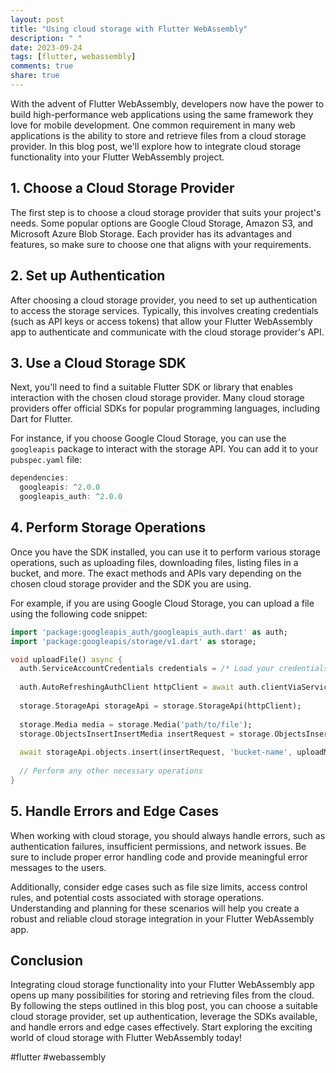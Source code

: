 ```yaml
---
layout: post
title: "Using cloud storage with Flutter WebAssembly"
description: " "
date: 2023-09-24
tags: [flutter, webassembly]
comments: true
share: true
---
```


With the advent of Flutter WebAssembly, developers now have the power to build high-performance web applications using the same framework they love for mobile development. One common requirement in many web applications is the ability to store and retrieve files from a cloud storage provider. In this blog post, we'll explore how to integrate cloud storage functionality into your Flutter WebAssembly project.

## 1. Choose a Cloud Storage Provider

The first step is to choose a cloud storage provider that suits your project's needs. Some popular options are Google Cloud Storage, Amazon S3, and Microsoft Azure Blob Storage. Each provider has its advantages and features, so make sure to choose one that aligns with your requirements.

## 2. Set up Authentication

After choosing a cloud storage provider, you need to set up authentication to access the storage services. Typically, this involves creating credentials (such as API keys or access tokens) that allow your Flutter WebAssembly app to authenticate and communicate with the cloud storage provider's API.

## 3. Use a Cloud Storage SDK

Next, you'll need to find a suitable Flutter SDK or library that enables interaction with the chosen cloud storage provider. Many cloud storage providers offer official SDKs for popular programming languages, including Dart for Flutter.

For instance, if you choose Google Cloud Storage, you can use the `googleapis` package to interact with the storage API. You can add it to your `pubspec.yaml` file:

```dart
dependencies:
  googleapis: ^2.0.0
  googleapis_auth: ^2.0.0
```

## 4. Perform Storage Operations

Once you have the SDK installed, you can use it to perform various storage operations, such as uploading files, downloading files, listing files in a bucket, and more. The exact methods and APIs vary depending on the chosen cloud storage provider and the SDK you are using.

For example, if you are using Google Cloud Storage, you can upload a file using the following code snippet:

```dart
import 'package:googleapis_auth/googleapis_auth.dart' as auth;
import 'package:googleapis/storage/v1.dart' as storage;

void uploadFile() async {
  auth.ServiceAccountCredentials credentials = /* Load your credentials */;
  
  auth.AutoRefreshingAuthClient httpClient = await auth.clientViaServiceAccount(credentials, storage.StorageApi.devStorageReadWriteScope);
  
  storage.StorageApi storageApi = storage.StorageApi(httpClient);
  
  storage.Media media = storage.Media('path/to/file');
  storage.ObjectsInsertInsertMedia insertRequest = storage.ObjectsInsertInsertMedia();
  
  await storageApi.objects.insert(insertRequest, 'bucket-name', uploadMedia: media);
  
  // Perform any other necessary operations
}
```

## 5. Handle Errors and Edge Cases

When working with cloud storage, you should always handle errors, such as authentication failures, insufficient permissions, and network issues. Be sure to include proper error handling code and provide meaningful error messages to the users.

Additionally, consider edge cases such as file size limits, access control rules, and potential costs associated with storage operations. Understanding and planning for these scenarios will help you create a robust and reliable cloud storage integration in your Flutter WebAssembly app.

## Conclusion

Integrating cloud storage functionality into your Flutter WebAssembly app opens up many possibilities for storing and retrieving files from the cloud. By following the steps outlined in this blog post, you can choose a suitable cloud storage provider, set up authentication, leverage the SDKs available, and handle errors and edge cases effectively. Start exploring the exciting world of cloud storage with Flutter WebAssembly today!

#flutter #webassembly